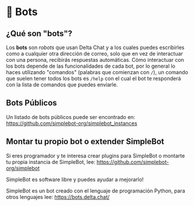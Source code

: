 # 🤖 Bots

## ¿Qué son "bots"?

Los **bots** son _robots_ que usan Delta Chat y a los cuales puedes escribirles como a cualquier otra dirección de correo, solo que en vez de interactuar con una
persona, recibirás respuestas automáticas. 
Cómo interactuar con los bots depende de las funcionalidades de cada bot, por lo general lo haces utilizando "comandos" (palabras que comienzan con `/`),
un comando que suelen tener todos los bots es `/help` con el cual el bot te responderá con la lista de comandos que puedes enviarle.

## Bots Públicos

Un listado de bots públicos puede ser encontrado en:
https://github.com/simplebot-org/simplebot_instances

## Montar tu propio bot o extender SimpleBot

Si eres programador y te interesa crear plugins para SimpleBot o montarte tu propia instancia de SimpleBot, lee: https://github.com/simplebot-org/simplebot

SimpleBot es software libre y puedes ayudar a mejorarlo!

SimpleBot es un bot creado con el lenguaje de programación Python, para otros lenguajes lee: https://bots.delta.chat/
